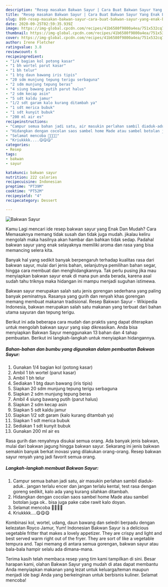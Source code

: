 ```yaml
---
description: "Resep masakan Bakwan Sayur | Cara Buat Bakwan Sayur Yang Enak Banget"
title: "Resep masakan Bakwan Sayur | Cara Buat Bakwan Sayur Yang Enak Banget"
slug: 899-resep-masakan-bakwan-sayur-cara-buat-bakwan-sayur-yang-enak-banget
date: 2020-09-25T02:59:35.939Z
image: https://img-global.cpcdn.com/recipes/41b6580f9800a4ea/751x532cq70/bakwan-sayur-foto-resep-utama.jpg
thumbnail: https://img-global.cpcdn.com/recipes/41b6580f9800a4ea/751x532cq70/bakwan-sayur-foto-resep-utama.jpg
cover: https://img-global.cpcdn.com/recipes/41b6580f9800a4ea/751x532cq70/bakwan-sayur-foto-resep-utama.jpg
author: Irene Fletcher
ratingvalue: 3.8
reviewcount: 6
recipeingredient:
- "1/4 bagian kol potong kasar"
- "1 bh wortel parut kasar"
- "1 bh telur"
- "1 btg daun bawang iris tipis"
- "20 sdm munjung tepung terigu serbaguna"
- "2 sdm munjung tepung beras"
- "4 siung bawang putih parut halus"
- "2 sdm kecap asin"
- "5 sdt kaldu jamur"
- "1/2 sdt garam kalo kurang ditambah ya"
- "1 sdt merica bubuk"
- "1 sdt kunyit bubuk"
- "200 ml air es"
recipeinstructions:
- "Campur semua bahan jadi satu, air masukin perlahan sambil diaduk-aduk.. jangan terlalu encer dan jangan terlalu kental, test rasa dengan goreng sedikit, kalo ada yang kurang silahkan ditambah."
- "Hidangkan dengan cocolan saos sambel home Made atau sambel botolan juga ok.. bisa juga pake cabe rawit kalo doyan."
- "Selamat mencoba 🙏🙏🤗🤗"
- "Kriukkkk....😋😋😋"
categories:
- Resep
tags:
- bakwan
- sayur

katakunci: bakwan sayur 
nutrition: 222 calories
recipecuisine: Indonesian
preptime: "PT39M"
cooktime: "PT52M"
recipeyield: "4"
recipecategory: Dessert

---
```



![Bakwan Sayur](https://img-global.cpcdn.com/recipes/41b6580f9800a4ea/751x532cq70/bakwan-sayur-foto-resep-utama.jpg)

Kamu Lagi mencari ide resep bakwan sayur yang Enak Dan Mudah? Cara Memasaknya memang tidak susah dan tidak juga mudah. jikalau keliru mengolah maka hasilnya akan hambar dan bahkan tidak sedap. Padahal bakwan sayur yang enak selayaknya memiliki aroma dan rasa yang bisa memancing selera kita.

Banyak hal yang sedikit banyak berpengaruh terhadap kualitas rasa dari bakwan sayur, mulai dari jenis bahan, selanjutnya pemilihan bahan segar, hingga cara membuat dan menghidangkannya. Tak perlu pusing jika mau menyiapkan bakwan sayur enak di mana pun anda berada, karena asal sudah tahu triknya maka hidangan ini mampu menjadi suguhan istimewa.

Bakwan sayur merupakan salah satu jenis gorengan sederhana yang paling banyak peminatnya. Rasanya yang gurih dan renyah khas gorengan memang membuat makanan tradisional. Resep Bakwan Sayur - Wikipedia Indonesia, bakwan merupakan salah satu makanan yang terbuat dari bahan utama sayuran dan tepung terigu.


Berikut ini ada beberapa cara mudah dan praktis yang dapat diterapkan untuk mengolah bakwan sayur yang siap dikreasikan. Anda bisa menyiapkan Bakwan Sayur menggunakan 13 bahan dan 4 tahap pembuatan. Berikut ini langkah-langkah untuk menyiapkan hidangannya.

<!--inarticleads1-->

##### Bahan-bahan dan bumbu yang digunakan dalam pembuatan Bakwan Sayur:

1. Gunakan 1/4 bagian kol (potong kasar)
1. Ambil 1 bh wortel (parut kasar)
1. Ambil 1 bh telur
1. Sediakan 1 btg daun bawang (iris tipis)
1. Siapkan 20 sdm munjung tepung terigu serbaguna
1. Siapkan 2 sdm munjung tepung beras
1. Ambil 4 siung bawang putih (parut halus)
1. Siapkan 2 sdm kecap asin
1. Siapkan 5 sdt kaldu jamur
1. Siapkan 1/2 sdt garam (kalo kurang ditambah ya)
1. Siapkan 1 sdt merica bubuk
1. Sediakan 1 sdt kunyit bubuk
1. Gunakan 200 ml air es


Rasa gurih dan renyahnya disukai semua orang. Ada banyak jenis bakwan, mulai dari bakwan jagung hingga bakwan sayur. Sekarang ini jenis bakwan semakin banyak berkat inovasi yang dilakukan orang-orang. Resep bakwan sayur renyah yang jadi favorit semua orang. 

<!--inarticleads2-->

##### Langkah-langkah membuat Bakwan Sayur:

1. Campur semua bahan jadi satu, air masukin perlahan sambil diaduk-aduk.. jangan terlalu encer dan jangan terlalu kental, test rasa dengan goreng sedikit, kalo ada yang kurang silahkan ditambah.
1. Hidangkan dengan cocolan saos sambel home Made atau sambel botolan juga ok.. bisa juga pake cabe rawit kalo doyan.
1. Selamat mencoba 🙏🙏🤗🤗
1. Kriukkkk....😋😋😋


Kombinasi kol, wortel, udang, daun bawang dan seledri berpadu dengan kelezatan Royco Jamur, Yum! Indonesian Bakwan Sayur is a delicious vegetable fritter that makes a lovely appetizer. They are crispy and light and best served warm right out of the fryer. They are sort of like a vegetable tempura and. Tapi memang di antara semua gorengan, bakwan sayur atau bala-bala hampir selalu ada dimana-mana. 

Terima kasih telah membaca resep yang tim kami tampilkan di sini. Besar harapan kami, olahan Bakwan Sayur yang mudah di atas dapat membantu Anda menyiapkan makanan yang lezat untuk keluarga/teman maupun menjadi ide bagi Anda yang berkeinginan untuk berbisnis kuliner. Selamat mencoba!
